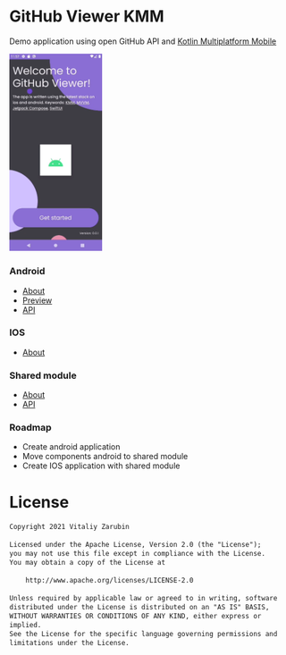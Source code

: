 GitHub Viewer KMM
===================

Demo application using open GitHub API and [Kotlin Multiplatform Mobile](https://kotlinlang.org/docs/mobile/home.html)

<p>
<img src="https://raw.githubusercontent.com/keygenqt/kmm-GitHubViewer/master/data/preview.gif" width="33%"/>
</p>

### Android
* [About](https://keygenqt.github.io/kmm-GitHubViewer/android/)
* [Preview](https://keygenqt.github.io/kmm-GitHubViewer/android-preview/)
* [API](https://keygenqt.github.io/kmm-GitHubViewer/api/androidApp/index.html)

### IOS
* [About](https://keygenqt.github.io/kmm-GitHubViewer/ios/)

### Shared module
* [About](https://keygenqt.github.io/kmm-GitHubViewer/shared/)
* [API](https://keygenqt.github.io/kmm-GitHubViewer/api/shared/index.html)

### Roadmap
* Create android application
* Move components android to shared module
* Create IOS application with shared module

# License

```
Copyright 2021 Vitaliy Zarubin

Licensed under the Apache License, Version 2.0 (the "License");
you may not use this file except in compliance with the License.
You may obtain a copy of the License at

    http://www.apache.org/licenses/LICENSE-2.0

Unless required by applicable law or agreed to in writing, software
distributed under the License is distributed on an "AS IS" BASIS,
WITHOUT WARRANTIES OR CONDITIONS OF ANY KIND, either express or implied.
See the License for the specific language governing permissions and
limitations under the License.
```